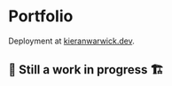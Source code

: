 # Portfolio

Deployment at [kieranwarwick.dev](https://kieranwarwick.dev).

## 🚧 Still a work in progress 🏗
